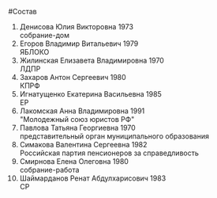 #Состав
1. Денисова Юлия Викторовна 1973   
    собрание-дом
2. Егоров Владимир Витальевич 1979   
    ЯБЛОКО
3. Жилинская Елизавета Владимировна 1970   
    ЛДПР
4. Захаров Антон Сергеевич 1980   
    КПРФ
5. Игнатущенко Екатерина Васильевна 1985   
    ЕР
6. Лакомская Анна Владимировна 1991   
    "Молодежный союз юристов РФ"
7. Павлова Татьяна Георгиевна 1970   
    представительный орган муниципального образования
8. Симакова Валентина Сергеевна 1982   
    Российская партия пенсионеров за справедливость
9. Смирнова Елена Олеговна 1980   
    собрание-работа
10. Шаймарданов Ренат Абдулхарисович 1983   
    СР

